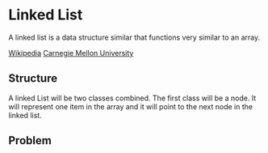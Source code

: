 # Linked List

A linked list is a data structure similar that functions very similar to an array. 

[Wikipedia](https://en.wikipedia.org/wiki/Linked_list)
[Carnegie Mellon University](https://www.cs.cmu.edu/~adamchik/15-121/lectures/Linked%20Lists/linked%20lists.html)

## Structure

A linked List will be two classes combined. The first class will be a node. It will represent one item in the array and it will point to the next node in the linked list. 

## Problem

